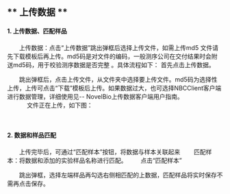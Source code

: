 ## ** 上传数据 ** 
#### **1. 上传数据、匹配样品**
　　上传数据：点击“上传数据”跳出弹框后选择上传文件，如需上传md5 文件请先下载模板后再上传。md5码是对文件的编码，一般测序公司在交付结果时会附送md5码，用于校验测序数据是否完整 。具体流程如下：
首先点击上传数据。
<div style="text-align:center"><img data-src="9.png" width="600px" ></img>
</div>
　　跳出弹框后，点击上传文件，从文件夹中选择要上传文件。md5码为选择性上传，上传可点击“下载”模板后上传。如果数据过大，也可选择NBCClient客户端进行数据管理，详细使用见-- NovelBio上传数据客户端用户指南。　
<div style="text-align:center"><img data-src="10.png" width="600px" ></img>
</div>　
　　文件正在上传，如下图：
<div style="text-align:center"><img data-src="11.png" width="600px" ></img></div>

&nbsp;
#### **2. 数据和样品匹配**
　　上传完毕后，可通过“匹配样本”按钮，将数据与样本关联起来
　　匹配样本：将数据和添加的实验样品名称进行匹配。
　　点击“匹配样本” 
<div style="text-align:center"><img data-src="12.png" width="600px" ></img>
</div>
　　跳出弹框，选择左端样品再勾选右侧相匹配的上数据，匹配样品将实时保存不需再点击保存。
<div style="text-align:center"><img data-src="13.png" width="600px" ></img>
</div>